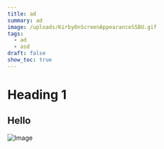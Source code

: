 ```yaml
---
title: ad
summary: ad
image: /uploads/KirbyOnScreenAppearanceSSBU.gif
tags:
  - ad
  - asd
draft: false
show_toc: true
---
```

# Heading 1

## Hello

![Image](/uploads/KirbyOnScreenAppearanceSSBU.gif)
